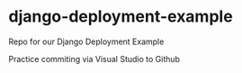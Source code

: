 # django-deployment-example
Repo for our Django Deployment Example

Practice commiting via Visual Studio to Github
